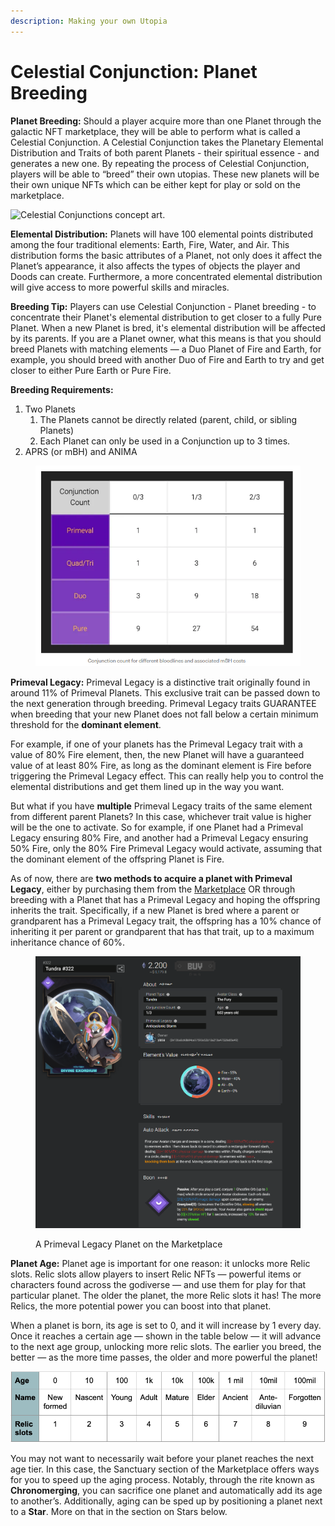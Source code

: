 ```yaml
---
description: Making your own Utopia
---
```


# Celestial Conjunction: Planet Breeding

**Planet Breeding:** Should a player acquire more than one Planet through the galactic NFT marketplace, they will be able to perform what is called a Celestial Conjunction. A Celestial Conjunction takes the Planetary Elemental Distribution and Traits of both parent Planets - their spiritual essence - and generates a new one. By repeating the process of Celestial Conjunction, players will be able to “breed” their own utopias. These new planets will be their own unique NFTs which can be either kept for play or sold on the marketplace. &#x20;

![Celestial Conjunctions concept art.](<../../../../../.gitbook/assets/planet\_mixer (1) (1).jpg>)

**Elemental Distribution:** Planets will have 100 elemental points distributed among the four traditional elements: Earth, Fire, Water, and Air. This distribution forms the basic attributes of a Planet, not only does it affect the Planet’s appearance, it also affects the types of objects the player and Doods can create. Furthermore, a more concentrated elemental distribution will give access to more powerful skills and miracles.&#x20;

**Breeding Tip:** Players can use Celestial Conjunction - Planet breeding - to concentrate their Planet's elemental distribution to get closer to a fully Pure Planet. When a new Planet is bred, it's elemental distribution will be affected by its parents. If you are a Planet owner, what this means is that you should breed Planets with matching elements — a Duo Planet of Fire and Earth, for example, you should breed with another Duo of Fire and Earth to try and get closer to either Pure Earth or Pure Fire.

**Breeding Requirements:**&#x20;

1. Two Planets
   1. The Planets cannot be directly related (parent, child, or sibling Planets)
   2. Each Planet can only be used in a Conjunction up to 3 times.&#x20;
2. APRS (or mBH) and ANIMA

<figure><img src="../../../../../.gitbook/assets/image.png" alt=""><figcaption></figcaption></figure>

**Primeval Legacy:** Primeval Legacy is a distinctive trait originally found in around 11% of Primeval Planets. This exclusive trait can be passed down to the next generation through breeding. Primeval Legacy traits GUARANTEE when breeding that your new Planet does not fall below a certain minimum threshold for the **dominant element**.&#x20;

For example, if one of your planets has the Primeval Legacy trait with a value of 80% Fire element, then, the new Planet will have a guaranteed value of at least 80% Fire, as long as the dominant element is Fire before triggering the Primeval Legacy effect. This can really help you to control the elemental distributions and get them lined up in the way you want.

But what if you have **multiple** Primeval Legacy traits of the same element from different parent Planets? In this case, whichever trait value is higher will be the one to activate. So for example, if one Planet had a Primeval Legacy ensuring 80% Fire, and another had a Primeval Legacy ensuring 50% Fire, only the 80% Fire Primeval Legacy would activate, assuming that the dominant element of the offspring Planet is Fire.

As of now, there are **two methods to acquire a planet with Primeval Legacy**, either by purchasing them from the [Marketplace](https://marketplace.apeironnft.com/marketplace/planets/items/?nftListingStatus=Listing\&primevalLegacyMax=62\&primevalLegacyMin=1\&sortBy=PriceAsc) OR through breeding with a Planet that has a Primeval Legacy and hoping the offspring inherits the trait. Specifically, if a new Planet is bred where a parent or grandparent has a Primeval Legacy trait, the offspring has a 10% chance of inheriting it per parent or grandparent that has that trait, up to a maximum inheritance chance of 60%.

<figure><img src="../../../../../.gitbook/assets/image (157).png" alt=""><figcaption><p>A Primeval Legacy Planet on the Marketplace</p></figcaption></figure>

**Planet Age:** Planet age is important for one reason: it unlocks more Relic slots. Relic slots allow players to insert Relic NFTs — powerful items or characters found across the godiverse — and use them for play for that particular planet. The older the planet, the more Relic slots it has! The more Relics, the more potential power you can boost into that planet.

When a planet is born, its age is set to 0, and it will increase by 1 every day. Once it reaches a certain age — shown in the table below — it will advance to the next age group, unlocking more relic slots. The earlier you breed, the better — as the more time passes, the older and more powerful the planet!

![Planet age tiers and their effects.](<../../../../../.gitbook/assets/image (58).png>)

You may not want to necessarily wait before your planet reaches the next age tier. In this case, the Sanctuary section of the Marketplace offers ways for you to speed up the aging process. Notably, through the rite known as **Chronomerging**, you can sacrifice one planet and automatically add its age to another’s. Additionally, aging can be sped up by positioning a planet next to a **Star**. More on that in the section on Stars below.
